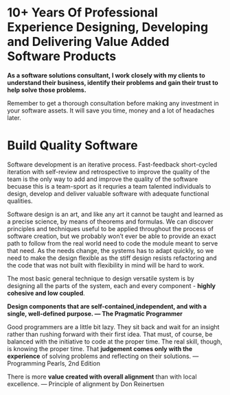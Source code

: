 # **10+ Years Of Professional Experience Designing, Developing and Delivering Value Added Software Products**

**As a software solutions consultant, I work closely with my clients to understand their business, identify their problems and gain their trust to help solve those problems.**

Remember to get a thorough consultation before making any investment in your software assets. It will save you time, money and a lot of headaches later.


# Build Quality Software
Software development is an iterative process. Fast-feedback short-cycled iteration with self-review and retrospective to improve the quality of the team is the only way to add and improve the quality of the software becuase this is a team-sport as it requries a team talented individuals to design, develop and deliver valuable software with adequate functional qualities.

Software design is an art, and like any art it cannot be taught and learned as a precise science, by means of theorems and formulas. We can discover principles and techniques useful to be applied throughout the process of software creation, but we probably won’t ever be able to provide an exact path to follow from the real world need to code the module meant to serve that need. As the needs change, the systems has to adapt quickly, so we need to make the design flexible as the stiff design resists refactoring and the code that was not built with flexibility in mind will be hard to work.

The most basic general technique to design versatile system is by designing all the parts of the system, each and every component - **highly cohesive and low coupled**. 

**Design components that are self-contained,independent, and with a single, well-defined purpose. — The Pragmatic Programmer**

Good programmers are a little bit lazy. They sit back and wait for an insight rather than rushing forward with their first idea. That must, of course, be balanced with the initiative to code at the proper time. The real skill, though, is knowing the proper time. That **judgement comes only with the experience** of solving problems and reflecting on their solutions. — Programming Pearls, 2nd Edition

There is more **value created with overall alignment** than with local excellence. — Principle of alignment by Don Reinertsen
